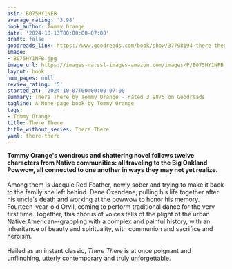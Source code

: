 ```yaml
---
asin: B075HY1NFB
average_rating: '3.98'
book_author: Tommy Orange
date: '2024-10-13T00:00:00-07:00'
draft: false
goodreads_link: https://www.goodreads.com/book/show/37798194-there-there
image:
- B075HY1NFB.jpg
image_url: https://images-na.ssl-images-amazon.com/images/P/B075HY1NFB.01._SCLZZZZZZZ.jpg
layout: book
num_pages: null
review_rating: '5'
started_at: '2024-10-07T00:00:00-07:00'
summary: There There by Tommy Orange - rated 3.98/5 on Goodreads
tagline: A None-page book by Tommy Orange
tags:
- Tommy Orange
title: There There
title_without_series: There There
yaml: there-there
---
```


<b>Tommy Orange's wondrous and shattering novel follows twelve characters from Native communities: all traveling to the Big Oakland Powwow, all connected to one another in ways they may not yet realize.</b><br /><br />Among them is Jacquie Red Feather, newly sober and trying to make it back to the family she left behind. Dene Oxendene, pulling his life together after his uncle's death and working at the powwow to honor his memory. Fourteen-year-old Orvil, coming to perform traditional dance for the very first time. Together, this chorus of voices tells of the plight of the urban Native American--grappling with a complex and painful history, with an inheritance of beauty and spirituality, with communion and sacrifice and heroism. <br /><br />Hailed as an instant classic, <i>There There</i> is at once poignant and unflinching, utterly contemporary and truly unforgettable.